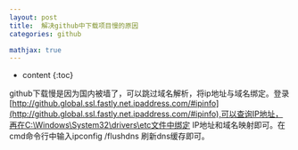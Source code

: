 ```yaml
---
layout: post
title:  解决github中下载项目慢的原因
categories: github

mathjax: true
---
```


* content
{:toc}

github下载慢是因为国内被墙了，可以跳过域名解析，将ip地址与域名绑定。登录[http://github.global.ssl.fastly.net.ipaddress.com/#ipinfo](http://github.global.ssl.fastly.net.ipaddress.com/#ipinfo),可以查询IP地址，再在C:\Windows\System32\drivers\etc文件中绑定
IP地址和域名映射即可。在cmd命令行中输入ipconfig /flushdns 刷新dns缓存即可。